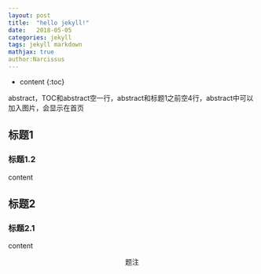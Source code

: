 ```yaml
---
layout: post
title:  "hello jekyll!"
date:   2018-05-05
categories: jekyll
tags: jekyll markdown
mathjax: true
author:Narcissus
---
```


* content
{:toc}

abstract，TOC和abstract空一行，abstract和标题1之前空4行，abstract中可以加入图片，会显示在首页




## 标题1

### 标题1.2

content

## 标题2

### 标题2.1

content



<center>题注</center>

